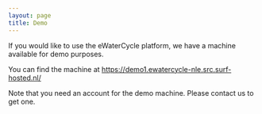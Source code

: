 ```yaml
---
layout: page
title: Demo
---
```


If you would like to use the eWaterCycle platform, we have a machine available for demo purposes.

You can find the machine at https://demo1.ewatercycle-nle.src.surf-hosted.nl/

Note that you need an account for the demo machine. Please contact us to get one.

